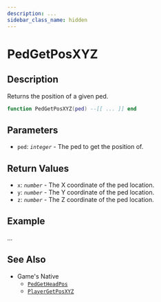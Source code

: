 ```yaml
---
description: ...
sidebar_class_name: hidden
---
```


# PedGetPosXYZ

## Description

Returns the position of a given ped.

```lua
function PedGetPosXYZ(ped) --[[ ... ]] end
```

## Parameters

- `ped`: _`integer`_ - The ped to get the position of.

## Return Values

- `x`: _`number`_ - The X coordinate of the ped location.
- `y`: _`number`_ - The Y coordinate of the ped location.
- `z`: _`number`_ - The Z coordinate of the ped location.

## Example

...

## See Also

- Game's Native
  - [`PedGetHeadPos`](https://bully-scripting.vercel.app/docs/game-reference/global-functions/PlayerGetPosXYZ)
  - [`PlayerGetPosXYZ`](https://bully-scripting.vercel.app/docs/game-reference/global-functions/PlayerGetPosXYZ)
